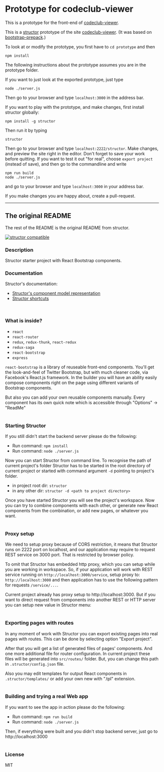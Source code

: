 # Prototype for codeclub-viewer
This is a prototype for the front-end of [codeclub-viewer](https://github.com/NorwegianKiwi/codeclub-viewer).

This is a [structor](https://github.com/ipselon/structor) prototype of the site
[codeclub-viewer](https://github.com/NorwegianKiwi/codeclub-viewer).
(It was based on [bootstrap-prepack](https://github.com/ipselon/bootstrap-prepack).)

To look at or modify the prototype, you first have to `cd prototype` and then
```
npm install
```
The following instructions about the prototype assumes you are in the prototype folder.

If you want to just look at the exported prototype, just type
```
node ./server.js
```
Then go to your browser and type `localhost:3000` in the address bar.

If you want to play with the prototype, and make changes, first install structor globally:
```
npm install -g structor
```
Then run it by typing
```
structor
```
Then go to your browser and type `localhost:2222/structor`. Make changes, and preview the site right in the editor.
Don't forget to save your work before quitting. If you want to test it out "for real",
choose `export project` (instead of save), and then go to the commandline and write
```
npm run build
node ./server.js
```
and go to your browser and type `localhost:3000` in your address bar.

If you make changes you are happy about, create a pull-request.


---

## The original README
The rest of the README is the original README from structor.

[![structor compatible](https://img.shields.io/badge/structor%20compatible-v1.0.10-0077dd.svg?style=flat)](https://helmetrex.com)

### Description
Structor starter project with React Bootstrap components.
 
### Documentation

Structor's documentation:

* [Structor's component model representation](https://github.com/ipselon/structor/wiki/Structor's-component-model-representation)
* [Structor shortcuts](https://github.com/ipselon/structor/wiki/Structor-shortcuts)
<br/>

### What is inside?

* ```react```
* ```react-router```
* ```redux```, ```redux-thunk```, ```react-redux```
* ```redux-saga```
* ```react-bootstrap```
* ```express```
 
```react-bootstrap``` is a library of reuseable front-end components. You'll get the look-and-feel of Twitter Bootstrap, but with much cleaner code, via Facebook's React.js framework.
In the builder you will have an ability easily compose components right on the page using different variants of Bootstrap components.

But also you can add your own reusable components manually.
Every component has its own quick note which is accessible through "Options" -> "ReadMe"
<br/>
<br/>
### Starting Structor 
If you still didn't start the backend server please do the following: 
* Run command: ```npm install```
* Run command: ```node ./server.js```

Now you can start Structor from command line. To recognise the path of current project's folder Structor has 
to be started in the root directory of current project or started with command argument ```-d``` pointing to project's folder. 
* in project root dir: ```structor```
* in any other dir: ```structor -d <path to project directory>```

Once you have started Structor you will see the project's workspace. Now you can try to combine components with each other, 
or generate new React components from the combination, or add new pages, or whatever you want.
<br/>
<br/>
### Proxy setup
We need to setup proxy because of CORS restriction, it means that Structor runs on 2222 port on localhost, 
and our application may require to request REST service on 3000 port. That is restricted by browser policy.

To omit that Structor has embedded http proxy, which you can setup while you are working in workspace. 
So, if your application will work with REST service running on ```http://localhost:3000/service```, setup proxy to: ```http://localhost:3000``` 
and then application has to use the following pattern for requests ```/service/...```.

Current project already has proxy setup to http://localhost:3000.
But if you want to direct request from components into another REST or HTTP server you can setup new value in Structor menu:
<br/>
<br/>
### Exporting pages with routes
In any moment of work with Structor you can export existing pages into real pages with routes.
This can be done by selecting option "Export project". 

After that you will get a list of generated files of pages' components. And one more additional file for router configuration.
In current project these files will be generated into ```src/routes/``` folder. But, you can change this path in ```.structor/config.json``` file. 

Also you may edit templates for output React components in ```.structor/templates/``` or add your own new with ".tpl" extension.
<br/>
<br/>
### Building and trying a real Web app

If you want to see the app in action please do the following:
* Run command: ```npm run build```
* Run command: ```node ./server.js```

Then, if everything were built and you didn't stop backend server, just go to http://localhost:3000
<br/>
<br/>

### License
MIT
